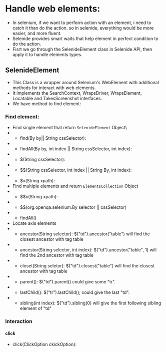 # Handle web elements:
- In selenium, if we want to perform action with an element, i need to catch it than do the action. so in selenide, everything would be more easier, and more fluent.
- Selenide provides smart waits that help element in perfect condition to do the action.
- Fisrt we go through the SelenideElement class in Selenide API, then apply it to handle elements types.
## SelenideElement
- This Class is a wrapper around Selenium's WebElement with additional methods for interact with web elements.
- It implements the SearchContext, WrapsDriver, WrapsElement, Locatable and TakesScreenshot interfaces.
- We have method to find element:
### Find element:
- Find single element that return `SelenideElement` Object\
- - find(By by|| String cssSelector):
- - findAll(By by, int index || String cssSelector, int index):
- - $(String cssSelector): 
- - $$(String cssSelector, int index || String By, int index): 
- - $x(String xpath):
- Find multiple elements and return `ElementsCollection` Object
- - $$x(String xpath):
- - $$(org.openqa.selenium.By selector || cssSelector)
- - findAll()
- Locate axis elements
- - ancestor(String selector): $("td").ancestor("table") will find the closest ancestor with tag table
- - ancestor(String selector, int index): $("td").ancestor("table", 1) will find the 2nd ancestor with tag table
- - closet(String seletor): $("td").closest("table") will find the closest ancestor with tag table
- - parent(): $("td").parent() could give some "tr".
- - lastChild():  $("tr").lastChild(); could give the last "td".
- - sibling(int index): $("td").sibling(0) will give the first following sibling element of "td"

### Interaction
#### click
- click(ClickOption ckickOption): 
